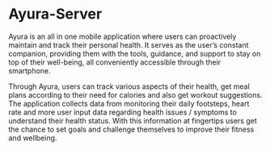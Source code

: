 # Ayura-Server

Ayura is an all in one mobile application where users can proactively maintain and track their personal health. It serves as the user’s constant companion, providing them with the tools, guidance, and support to stay on top of their well-being, all conveniently accessible through their smartphone.

Through Ayura, users can track various aspects of their health, get meal plans according to their need for calories and also get workout suggestions. The application collects data from monitoring their daily footsteps, heart rate and more user input data regarding health issues / symptoms to understand their health status. With this information at fingertips users get the chance to set goals and challenge themselves to improve their fitness and wellbeing.
